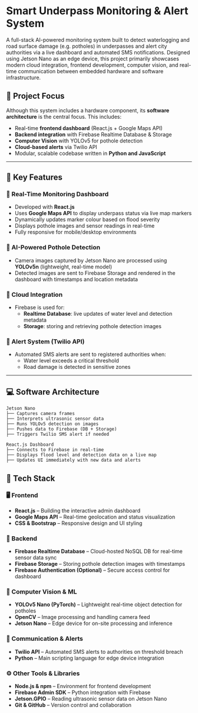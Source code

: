 # Smart Underpass Monitoring & Alert System

A full-stack AI-powered monitoring system built to detect waterlogging and road surface damage (e.g. potholes) in underpasses and alert city authorities via a live dashboard and automated SMS notifications. Designed using Jetson Nano as an edge device, this project primarily showcases modern cloud integration, frontend development, computer vision, and real-time communication between embedded hardware and software infrastructure.

## 🧠 Project Focus

Although this system includes a hardware component, its **software architecture** is the central focus. This includes:

- Real-time **frontend dashboard** (React.js + Google Maps API)
- **Backend integration** with Firebase Realtime Database & Storage
- **Computer Vision** with YOLOv5 for pothole detection
- **Cloud-based alerts** via Twilio API
- Modular, scalable codebase written in **Python and JavaScript**

---

## 🔧 Key Features

### 🔹 Real-Time Monitoring Dashboard

- Developed with **React.js**
- Uses **Google Maps API** to display underpass status via live map markers
- Dynamically updates marker colour based on flood severity
- Displays pothole images and sensor readings in real-time
- Fully responsive for mobile/desktop environments

### 🔹 AI-Powered Pothole Detection

- Camera images captured by Jetson Nano are processed using **YOLOv5n** (lightweight, real-time model)
- Detected images are sent to Firebase Storage and rendered in the dashboard with timestamps and location metadata

### 🔹 Cloud Integration

- Firebase is used for:
  - **Realtime Database**: live updates of water level and detection metadata
  - **Storage**: storing and retrieving pothole detection images

### 🔹 Alert System (Twilio API)

- Automated SMS alerts are sent to registered authorities when:
  - Water level exceeds a critical threshold
  - Road damage is detected in sensitive zones

---

## 💻 Software Architecture

```plaintext
Jetson Nano
├── Captures camera frames
├── Interprets ultrasonic sensor data
├── Runs YOLOv5 detection on images
├── Pushes data to Firebase (DB + Storage)
├── Triggers Twilio SMS alert if needed

React.js Dashboard
├── Connects to Firebase in real-time
├── Displays flood level and detection data on a live map
├── Updates UI immediately with new data and alerts
```
## 🧱 Tech Stack

### 🖥️ Frontend
- **React.js** – Building the interactive admin dashboard
- **Google Maps API** – Real-time geolocation and status visualization
- **CSS & Bootstrap** – Responsive design and UI styling

### 🧠 Backend
- **Firebase Realtime Database** – Cloud-hosted NoSQL DB for real-time sensor data sync
- **Firebase Storage** – Storing pothole detection images with timestamps
- **Firebase Authentication (Optional)** – Secure access control for dashboard

### 🎯 Computer Vision & ML
- **YOLOv5 Nano (PyTorch)** – Lightweight real-time object detection for potholes
- **OpenCV** – Image processing and handling camera feed
- **Jetson Nano** – Edge device for on-site processing and inference

### 📡 Communication & Alerts
- **Twilio API** – Automated SMS alerts to authorities on threshold breach
- **Python** – Main scripting language for edge device integration

### ⚙️ Other Tools & Libraries
- **Node.js & npm** – Environment for frontend development
- **Firebase Admin SDK** – Python integration with Firebase
- **Jetson.GPIO** – Reading ultrasonic sensor data on Jetson Nano
- **Git & GitHub** – Version control and collaboration
